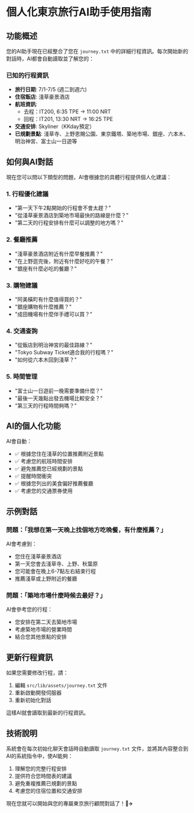 # 個人化東京旅行AI助手使用指南

## 功能概述

您的AI助手現在已經整合了您在 `journey.txt` 中的詳細行程資訊。每次開始新的對話時，AI都會自動讀取並了解您的：

### 已知的行程資訊

- **旅行日期**: 7/1-7/5 (週二到週六)
- **住宿飯店**: 淺草豪景酒店
- **航班資訊**:
  - 去程：IT200, 6:35 TPE → 11:00 NRT
  - 回程：IT201, 13:30 NRT → 16:25 TPE
- **交通安排**: Skyliner（KKday預定）
- **已規劃景點**: 淺草寺、上野恩賜公園、東京鐵塔、築地市場、銀座、六本木、明治神宮、富士山一日遊等

## 如何與AI對話

現在您可以問以下類型的問題，AI會根據您的具體行程提供個人化建議：

### 1. 行程優化建議

- "第一天下午2點開始的行程會不會太趕？"
- "從淺草豪景酒店到築地市場最快的路線是什麼？"
- "第二天的行程安排有什麼可以調整的地方嗎？"

### 2. 餐廳推薦

- "淺草豪景酒店附近有什麼早餐推薦？"
- "在上野逛完後，附近有什麼好吃的午餐？"
- "銀座有什麼必吃的餐廳？"

### 3. 購物建議

- "阿美橫町有什麼值得買的？"
- "銀座購物有什麼推薦？"
- "成田機場有什麼伴手禮可以買？"

### 4. 交通查詢

- "從飯店到明治神宮的最佳路線？"
- "Tokyo Subway Ticket適合我的行程嗎？"
- "如何從六本木回到淺草？"

### 5. 時間管理

- "富士山一日遊前一晚需要準備什麼？"
- "最後一天幾點出發去機場比較安全？"
- "第三天的行程時間夠嗎？"

## AI的個人化功能

AI會自動：

- ✅ 根據您住在淺草的位置推薦附近景點
- ✅ 考慮您的航班時間安排
- ✅ 避免推薦您已經規劃的景點
- ✅ 提醒時間衝突
- ✅ 根據您列出的美食偏好推薦餐廳
- ✅ 考慮您的交通票券使用

## 示例對話

### 問題：「我想在第一天晚上找個地方吃晚餐，有什麼推薦？」

AI會考慮到：

- 您住在淺草豪景酒店
- 第一天您會去淺草寺、上野、秋葉原
- 您可能會在晚上6-7點左右結束行程
- 推薦淺草或上野附近的餐廳

### 問題：「築地市場什麼時候去最好？」

AI會參考您的行程：

- 您安排在第二天去築地市場
- 考慮築地市場的營業時間
- 結合您其他景點的安排

## 更新行程資訊

如果您需要修改行程，請：

1. 編輯 `src/lib/assets/journey.txt` 文件
2. 重新啟動開發伺服器
3. 重新初始化對話

這樣AI就會讀取到最新的行程資訊。

## 技術說明

系統會在每次初始化聊天會話時自動讀取 `journey.txt` 文件，並將其內容整合到AI的系統指令中，使AI能夠：

1. 理解您的完整行程安排
2. 提供符合您時間表的建議
3. 避免重複推薦已規劃的景點
4. 考慮您的住宿位置和交通安排

現在您就可以開始與您的專屬東京旅行顧問對話了！🗾✈️
